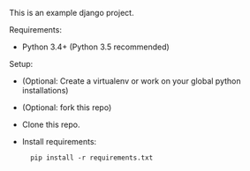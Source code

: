 This is an example django project.

Requirements:

* Python 3.4+ (Python 3.5 recommended) 

Setup:

* (Optional: Create a virtualenv or work on your global python installations)
* (Optional: fork this repo)
* Clone this repo.
* Install requirements:

        pip install -r requirements.txt
